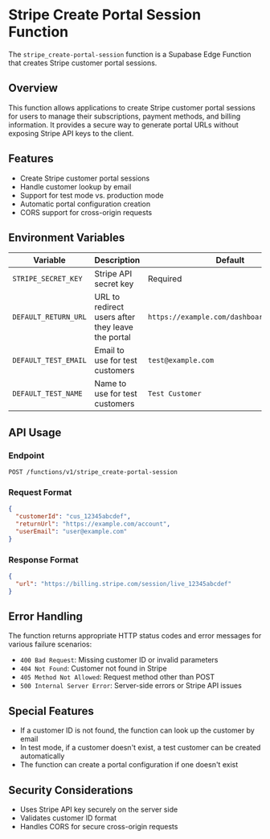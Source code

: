 # Stripe Create Portal Session Function

The `stripe_create-portal-session` function is a Supabase Edge Function that creates Stripe customer portal sessions.

## Overview

This function allows applications to create Stripe customer portal sessions for users to manage their subscriptions, payment methods, and billing information. It provides a secure way to generate portal URLs without exposing Stripe API keys to the client.

## Features

- Create Stripe customer portal sessions
- Handle customer lookup by email
- Support for test mode vs. production mode
- Automatic portal configuration creation
- CORS support for cross-origin requests

## Environment Variables

| Variable | Description | Default |
|----------|-------------|---------|
| `STRIPE_SECRET_KEY` | Stripe API secret key | Required |
| `DEFAULT_RETURN_URL` | URL to redirect users after they leave the portal | `https://example.com/dashboard/membership` |
| `DEFAULT_TEST_EMAIL` | Email to use for test customers | `test@example.com` |
| `DEFAULT_TEST_NAME` | Name to use for test customers | `Test Customer` |

## API Usage

### Endpoint

```
POST /functions/v1/stripe_create-portal-session
```

### Request Format

```json
{
  "customerId": "cus_12345abcdef",
  "returnUrl": "https://example.com/account",
  "userEmail": "user@example.com"
}
```

### Response Format

```json
{
  "url": "https://billing.stripe.com/session/live_12345abcdef"
}
```

## Error Handling

The function returns appropriate HTTP status codes and error messages for various failure scenarios:

- `400 Bad Request`: Missing customer ID or invalid parameters
- `404 Not Found`: Customer not found in Stripe
- `405 Method Not Allowed`: Request method other than POST
- `500 Internal Server Error`: Server-side errors or Stripe API issues

## Special Features

- If a customer ID is not found, the function can look up the customer by email
- In test mode, if a customer doesn't exist, a test customer can be created automatically
- The function can create a portal configuration if one doesn't exist

## Security Considerations

- Uses Stripe API key securely on the server side
- Validates customer ID format
- Handles CORS for secure cross-origin requests